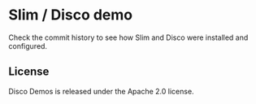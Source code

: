 # Slim / Disco demo

Check the commit history to see how Slim and Disco were installed and
configured.

## License

Disco Demos is released under the Apache 2.0 license.
